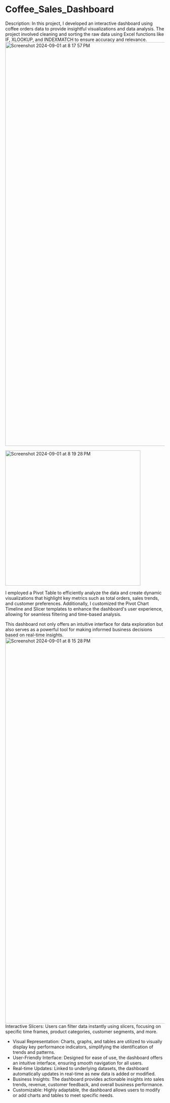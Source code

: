 # Coffee_Sales_Dashboard
Description: In this project, I developed an interactive dashboard using coffee orders data to provide insightful visualizations and data analysis. The project involved cleaning and sorting the raw data using Excel functions like IF, XLOOKUP, and INDEXMATCH to ensure accuracy and relevance.
<img width="1275" alt="Screenshot 2024-09-01 at 8 17 57 PM" src="https://github.com/user-attachments/assets/a4de7a85-409d-4f0d-a73b-8957fc1023a0">

<img width="427" alt="Screenshot 2024-09-01 at 8 19 28 PM" src="https://github.com/user-attachments/assets/ca1fb13f-9398-43ce-972a-872bb620fe4c">

I employed a Pivot Table to efficiently analyze the data and create dynamic visualizations that highlight key metrics such as total orders, sales trends, and customer preferences. Additionally, I customized the Pivot Chart Timeline and Slicer templates to enhance the dashboard's user experience, allowing for seamless filtering and time-based analysis.

This dashboard not only offers an intuitive interface for data exploration but also serves as a powerful tool for making informed business decisions based on real-time insights.
<img width="1219" alt="Screenshot 2024-09-01 at 8 15 28 PM" src="https://github.com/user-attachments/assets/b29269c2-0dd7-4879-ad20-3299e2bbd010">
Interactive Slicers: Users can filter data instantly using slicers, focusing on specific time frames, product categories, customer segments, and more.

* Visual Representation: Charts, graphs, and tables are utilized to visually display key performance indicators, simplifying the identification of trends and patterns.
* User-Friendly Interface: Designed for ease of use, the dashboard offers an intuitive interface, ensuring smooth navigation for all users.
* Real-time Updates: Linked to underlying datasets, the dashboard automatically updates in real-time as new data is added or modified.
* Business Insights: The dashboard provides actionable insights into sales trends, revenue, customer feedback, and overall business performance.
* Customizable: Highly adaptable, the dashboard allows users to modify or add charts and tables to meet specific needs.
